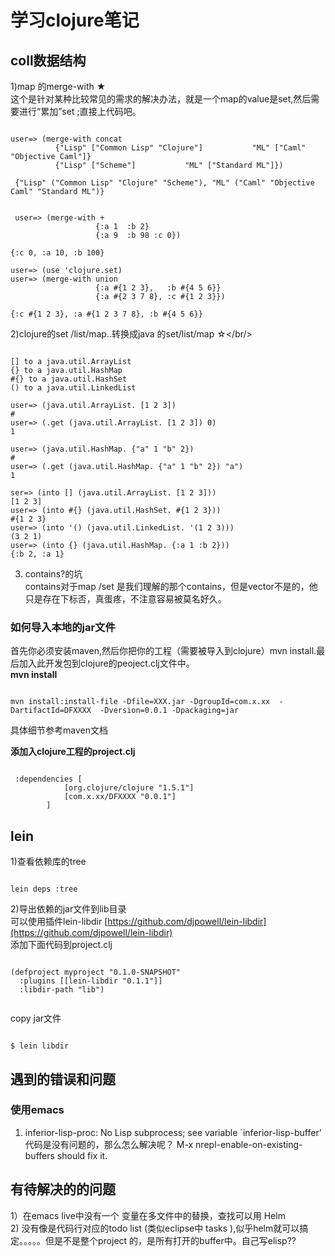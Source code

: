 # 学习clojure笔记 #

## coll数据结构 ##
1)map 的merge-with ★<br/>
这个是针对某种比较常见的需求的解决办法，就是一个map的value是set,然后需要进行“累加”set ;直接上代码吧。
<pre><code>
user=> (merge-with concat
          {"Lisp" ["Common Lisp" "Clojure"]           "ML" ["Caml" "Objective Caml"]}
          {"Lisp" ["Scheme"]           "ML" ["Standard ML"]})

 {"Lisp" ("Common Lisp" "Clojure" "Scheme"), "ML" ("Caml" "Objective Caml" "Standard ML")}


 user=> (merge-with +
                   {:a 1  :b 2}
                   {:a 9  :b 98 :c 0})

{:c 0, :a 10, :b 100}

user=> (use 'clojure.set)
user=> (merge-with union
                   {:a #{1 2 3},   :b #{4 5 6}}
                   {:a #{2 3 7 8}, :c #{1 2 3}})

{:c #{1 2 3}, :a #{1 2 3 7 8}, :b #{4 5 6}}
</code></pre>

2)clojure的set /list/map..转换成java 的set/list/map ☆</br/>
<pre><code>
[] to a java.util.ArrayList
{} to a java.util.HashMap
#{} to a java.util.HashSet
() to a java.util.LinkedList

user=> (java.util.ArrayList. [1 2 3])
#<ArrayList [1, 2, 3]>
user=> (.get (java.util.ArrayList. [1 2 3]) 0)
1

user=> (java.util.HashMap. {"a" 1 "b" 2})
#<HashMap {b=2, a=1}>
user=> (.get (java.util.HashMap. {"a" 1 "b" 2}) "a")
1

ser=> (into [] (java.util.ArrayList. [1 2 3]))
[1 2 3]
user=> (into #{} (java.util.HashSet. #{1 2 3}))
#{1 2 3}
user=> (into '() (java.util.LinkedList. '(1 2 3)))
(3 2 1)
user=> (into {} (java.util.HashMap. {:a 1 :b 2}))
{:b 2, :a 1}
</code></pre>

3) contains?的坑<br/>
contains对于map /set 是我们理解的那个contains，但是vector不是的，他只是存在下标否，真蛋疼，不注意容易被莫名好久。


### 如何导入本地的jar文件 ###
首先你必须安装maven,然后你把你的工程（需要被导入到clojure）mvn install.最后加入此开发包到clojure的peoject.clj文件中。
<br/>**mvn install**
<pre><code>
mvn install:install-file -Dfile=XXX.jar -DgroupId=com.x.xx  -DartifactId=DFXXXX  -Dversion=0.0.1 -Dpackaging=jar
</code></pre>
具体细节参考maven文档<br/>

**添加入clojure工程的project.clj**
<pre><code>
 :dependencies [
			[org.clojure/clojure "1.5.1"]
			[com.x.xx/DFXXXX "0.0.1"]
		]
</code></pre>


## lein  ##
1)查看依赖库的tree
<pre><code>
lein deps :tree
</code></pre>

2)导出依赖的jar文件到lib目录
<br/>可以使用插件lein-libdir
[https://github.com/djpowell/lein-libdir](https://github.com/djpowell/lein-libdir)
<br/>添加下面代码到project.clj
<pre><code>
(defproject myproject "0.1.0-SNAPSHOT"
  :plugins [[lein-libdir "0.1.1"]]
  :libdir-path "lib")

</code></pre>
copy jar文件
<pre><code>
$ lein libdir
</code></pre>

## 遇到的错误和问题 ##
### 使用emacs ###
1) inferior-lisp-proc: No Lisp subprocess; see variable `inferior-lisp-buffer'
代码是没有问题的，那么怎么解决呢？
M-x nrepl-enable-on-existing-buffers should fix it.


## 有待解决的的问题 ##
1）在emacs live中没有一个 变量在多文件中的替换，查找可以用 Helm<br/>
2) 没有像是代码行对应的todo list (类似eclipse中  tasks ),似乎helm就可以搞定。。。。。但是不是整个project 的，是所有打开的buffer中。自己写elisp??
